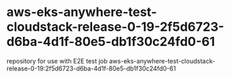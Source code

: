 # aws-eks-anywhere-test-cloudstack-release-0-19-2f5d6723-d6ba-4d1f-80e5-db1f30c24fd0-61
repository for use with E2E test job aws-eks-anywhere-test-cloudstack-release-0-19:2f5d6723-d6ba-4d1f-80e5-db1f30c24fd0-61

